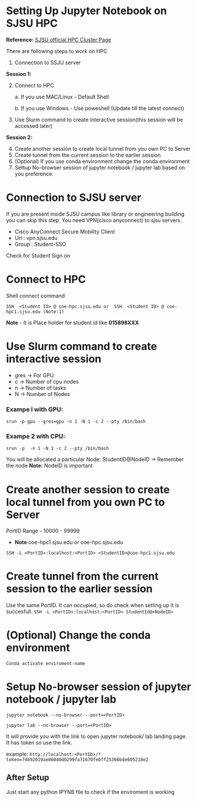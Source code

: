 # Setting Up Jupyter Notebook on SJSU HPC

**Reference:** [SJSU official HPC Cluster Page](http://coe-hpc-web.sjsu.edu/)

There are following steps to work on HPC

1. Connection to SSJU server

**Session 1:**

2. Connect to HPC 

	a. If you use MAC/Linux  - Default Shell
	
	b. If you use Windows - Use poweshell (Update till the latest connect)
	
3. Use Slurm command to create interactive session(this session will be accessed later)

**Session 2:**

4. Create another session to create local tunnel from you own PC to Server
5. Create tunnel from the current session to the earlier session  
6. (Optional) If you use conda environment change the conda environment 
7.  Settup No-browser session of jupyter notebook / jupyter lab based on you preference.

# Connection to SJSU server

If you are present inside SJSU campus like library or engineering building you can skip this step.
You need VPN(cisco anyconnect) to sjsu servers.

- Cisco AnyConnect Secure Mobility Client 
- Url : vpn.sjsu.edu
- Group : Student-SSO

Check for Student Sign on
# Connect to HPC

Shell connect command


	
``
SSH  <Student ID> @ coe-hpc.sjsu.edu
or 
SSH  <Student ID> @ coe-hpc1.sjsu.edu (Note:1)
``

**Note** <Student ID> - It is Place holder for student id like  **015898XXX**


# Use Slurm command to create interactive session

- gres -> For GPU
- c -> Number of cpu nodes
- n -> Number of tasks
- N -> Number of Nodes

### Exampe l with GPU:
``
 srun -p gpu --gres=gpu -n 1 -N 1 -c 2 --pty /bin/bash
``
### Exampe 2 with CPU:
``
 srun -p  -n 1 -N 1 -c 2 --pty /bin/bash
``

You will be allocated a particular Node:
StudentID@NodeID -> Remember the node
**Note:** NodeID is important



# Create another session to create local tunnel from you own PC to Server
PortID Range - 10000 - 99999

- **Note** coe-hpc1.sjsu.edu  or coe-hpc.sjsu.edu 

``
SSH -L <PortID>:localhost:<PortID> <StudentID>@coe-hpc1.sjsu.edu
``
# Create tunnel from the current session to the earlier session
Use the same PortID. It can occupied, so do check when setting up it is succesfull.
``
SSH -L <PortID>:localhost:<PortID> StudentId@<NodeID>
``
# (Optional) Change the conda environment
``
Conda activate enviroment-name
``

#  Setup No-browser session of jupyter notebook / jupyter lab 
``
jupyter notebook --no-browser --port=<PortID>
``

``
jupyter lab --no-browser --port=<PortID>
``



It will provide you with the link to open jupyter notebook/ lab landing page. It has token so use the link.

example:
 ``
 http://localhost:<PortID>/?token=74b92019ae86040d0299fa71670febff25366bde605218e2
``
## After Setup
Just start any python IPYNB file to check if the enviroment is working 
